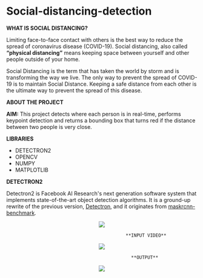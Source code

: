 # Social-distancing-detection


**WHAT IS SOCIAL DISTANCING?**

Limiting face-to-face contact with others is the best way to reduce the spread of coronavirus disease (COVID-19).
Social distancing, also called **“physical distancing”** means keeping space between yourself and other people outside of your home.

Social Distancing is the term that has taken the world by storm and is transforming the way we live.
The only way to prevent the spread of COVID-19 is to maintain Social Distance.
Keeping a safe distance from each other is the ultimate way to prevent the spread of this disease.

**ABOUT THE PROJECT**

**AIM:**
This project detects where each person is in real-time, performs keypoint detection and returns a bounding box that turns red if the distance between two people is very close.

**LIBRARIES**

 - DETECTRON2
 - OPENCV
 - NUMPY
 - MATPLOTLIB


**DETECTRON2**


Detectron2 is Facebook AI Research's next generation software system
that implements state-of-the-art object detection algorithms.
It is a ground-up rewrite of the previous version,
[Detectron](https://github.com/facebookresearch/Detectron/),
and it originates from [maskrcnn-benchmark](https://github.com/facebookresearch/maskrcnn-benchmark/).

<div align="center">
  <img src="https://user-images.githubusercontent.com/1381301/66535560-d3422200-eace-11e9-9123-5535d469db19.png"/>
</div>




                                                **INPUT VIDEO**

<div align="center">
  <img src="https://github.com/sakshi0100/Social-distancing-detection/blob/master/input.gif"/>
</div>

                                                  **OUTPUT**

<div align="center">
  <img src="https://github.com/sakshi0100/Social-distancing-detection/blob/master/output.gif"/>
</div>




